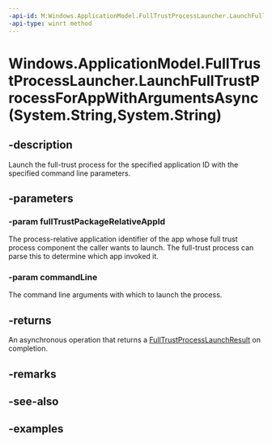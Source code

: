 ```yaml
---
-api-id: M:Windows.ApplicationModel.FullTrustProcessLauncher.LaunchFullTrustProcessForAppWithArgumentsAsync(System.String,System.String)
-api-type: winrt method
---
```


# Windows.ApplicationModel.FullTrustProcessLauncher.LaunchFullTrustProcessForAppWithArgumentsAsync(System.String,System.String)

<!--
public static Windows.Foundation.IAsyncOperation<Windows.ApplicationModel.FullTrustProcessLaunchResult> LaunchFullTrustProcessForAppWithArgumentsAsync (string fullTrustPackageRelativeAppId, string commandLine);
-->


## -description

Launch the full-trust process for the specified application ID with the specified command line parameters.

## -parameters

### -param fullTrustPackageRelativeAppId

The process-relative application identifier of the app whose full trust process component the caller wants to launch. The full-trust process can parse this to determine which app invoked it.

### -param commandLine

The command line arguments with which to launch the process.

## -returns

An asynchronous operation that returns a [FullTrustProcessLaunchResult](fulltrustprocesslaunchresult.md) on completion.

## -remarks

## -see-also

## -examples


